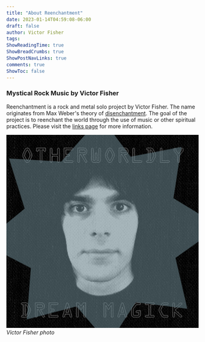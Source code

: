 ```yaml
---
title: "About Reenchantment"
date: 2023-01-14T04:59:08-06:00
draft: false
author: Victor Fisher
tags:
ShowReadingTime: true
ShowBreadCrumbs: true
ShowPostNavLinks: true
comments: true
ShowToc: false
---
```


### Mystical Rock Music by Victor Fisher

Reenchantment is a rock and metal solo project by Victor Fisher. The name originates from Max Weber's theory of [disenchantment](https://en.wikipedia.org/wiki/Disenchantment). The goal of the project is to reenchant the world through the use of music or other spiritual practices. Please visit the [links page](/posts/reenchantment-links) for more information.

![Victor Fisher photo](../../otherworldly-dream-magick.jpg "Victor Fisher photo")
*Victor Fisher photo*
